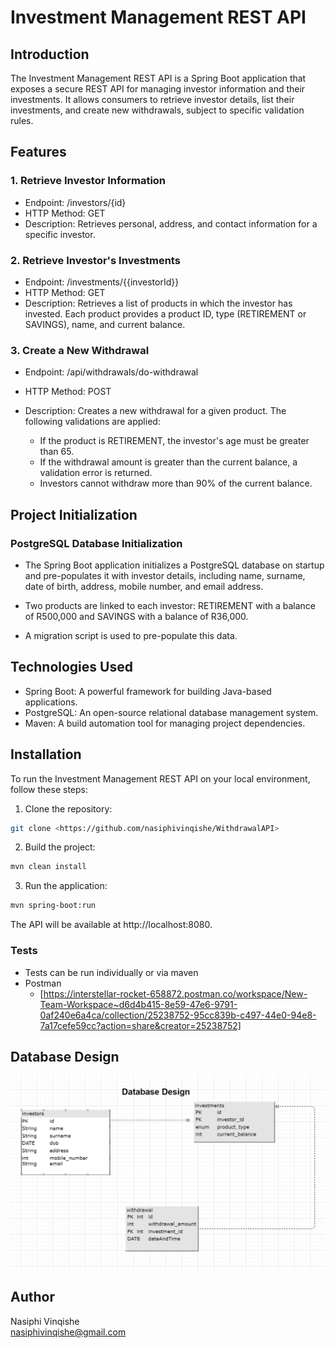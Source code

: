 # Investment Management REST API

## Introduction

The Investment Management REST API is a Spring Boot application that exposes a secure REST API for managing investor
information and their investments. It allows consumers to retrieve investor details, list their investments, and create
new withdrawals, subject to specific validation rules.

## Features

### 1. Retrieve Investor Information

* Endpoint: /investors/{id}
* HTTP Method: GET
* Description: Retrieves personal, address, and contact information for a specific investor.

### 2. Retrieve Investor's Investments

* Endpoint: /investments/{{investorId}}
* HTTP Method: GET
* Description: Retrieves a list of products in which the investor has invested. Each product provides a product ID,
  type (RETIREMENT or SAVINGS), name, and current balance.

### 3. Create a New Withdrawal

* Endpoint: /api/withdrawals/do-withdrawal

* HTTP Method: POST

* Description: Creates a new withdrawal for a given product. The following validations are applied:

    * If the product is RETIREMENT, the investor's age must be greater than 65.
    * If the withdrawal amount is greater than the current balance, a validation error is returned.
    * Investors cannot withdraw more than 90% of the current balance.

## Project Initialization

### PostgreSQL Database Initialization

* The Spring Boot application initializes a PostgreSQL database on startup and pre-populates it with investor details,
  including name, surname, date of birth, address, mobile number, and email address.

* Two products are linked to each investor: RETIREMENT with a balance of R500,000 and SAVINGS with a balance of R36,000.

* A migration script is used to pre-populate this data.

## Technologies Used

* Spring Boot: A powerful framework for building Java-based applications.
* PostgreSQL: An open-source relational database management system.
* Maven: A build automation tool for managing project dependencies.

## Installation

To run the Investment Management REST API on your local environment, follow these steps:

1. Clone the repository:

```bash
git clone <https://github.com/nasiphivinqishe/WithdrawalAPI>

```

2. Build the project:

```bash
mvn clean install

```

3. Run the application:

```bash
mvn spring-boot:run

```

The API will be available at http://localhost:8080.

### Tests

* Tests can be run individually or via maven
* Postman
  - [https://interstellar-rocket-658872.postman.co/workspace/New-Team-Workspace~d6d4b415-8e59-47e6-9791-0af240e6a4ca/collection/25238752-95cc839b-c497-44e0-94e8-7a17cefe59cc?action=share&creator=25238752]

## Database Design

![img_2.png](img_2.png)

## Author

Nasiphi Vinqishe  
nasiphivinqishe@gmail.com
